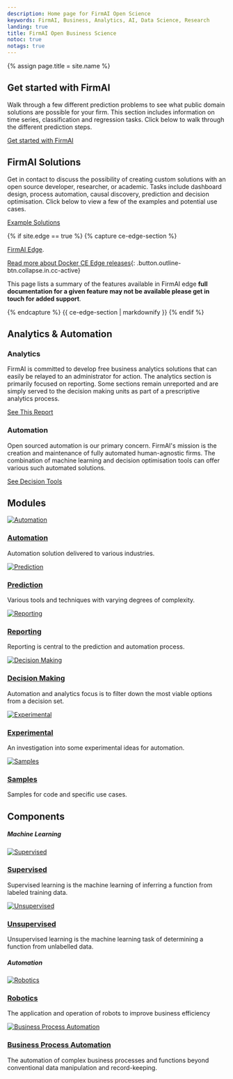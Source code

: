 ```yaml
---
description: Home page for FirmAI Open Science
keywords: FirmAI, Business, Analytics, AI, Data Science, Research
landing: true
title: FirmAI Open Business Science
notoc: true
notags: true
---
```


<meta name="google-site-verification" content="HF11VEUmFPbMvMJD6-awjVn2lKfv3VPoBtrFykGJUvE" />

{% assign page.title = site.name %}

<div class="row"><div class="col-xs-12 col-sm-12 col-md-12 col-lg-6 block"><h2 id="get-started-with-firmai">Get started with FirmAI</h2><p>Walk through a few different prediction problems to see what public domain solutions are possible for your firm. This section includes information on time series, classification and regression tasks. Click below to walk through the different prediction steps.</p><p><a class="button outline-btn" href="/get-started/">Get started with FirmAI</a></p></div><div class="col-xs-12 col-sm-12 col-md-12 col-lg-6 block"><h2 id="firmai-solutions">FirmAI Solutions</h2><p>Get in contact to discuss the possibility of creating custom solutions with an open source developer, researcher, or academic. Tasks include dashboard design, process automation, causal discovery, prediction and decision optimisation. Click below to view a few of the examples and potential use cases.</p><p><a class="button outline-btn" href="samples#playground-prediction-analysis">Example Solutions</a></p></div></div>

{% if site.edge == true %} {% capture ce-edge-section %}

[FirmAI Edge](/). <!--base32-c9gq6t9k68pk8cb16tkqarkb6grpgdv1f0tput3re4t30y1kcthqguvge9u64utm65ukctvm74r66u3de5hkgctjcdq70dktf1u66d1hcxr7ex1h61j32vbg71u64utm65pq2e3qerup8u3b68r7gxhrcdq72chge9v66t1nd1r70x326gu30bb2c5tpactj-base32-->

[Read more about Docker CE Edge releases](){: .button.outline-btn.collapse.in.cc-active}

<div id="ce-edge-readmore" class="collapse" data-target="#ce-edge-readmore-btn" data-toggle="collapse"><p>This page lists a summary of the features available in FirmAI edge <strong>full documentation for a given feature may not be available please get in touch for added support</strong>.</p><p><!--base32-c9gq6t9k68pk8c3jddjp4u376tkpec1dc9gq6t9k68-base32--><!--base32-c9gq6t9k68pkeu3a6tn7gu1gcgupmcvn71m6gdkqe8tp2e3861hp8w1p69vqcutqdnm3ee3jc8t3avkj6rt7cutn6grppdhjegtkad1rf8ukgtv168u30x1j61kqathtehgk8rbbd9pketvhe0w7arkg6xt2urk1edjk6cg-base32--></p><p><!--base32-c9gq6t9k68pk8cbn6rt74u34cdj72w3qf0tkat3memt30bb2c5tpactj-base32--></p></div><!--base32-c9gq6t9k68pk8cb8e1gp4rhncdm6pw31c9h6mrvecxr3gxk2ctjkjuka60pp4rbkcmtk4-base32-->

{% endcapture %} <!--base32-c9gq6t9k68pk8cbb6wu7cxk46grq0dkaetnkad1ge9nkce1g5nh62wv56ct0-base32--> {{ ce-edge-section | markdownify }} {% endif %}

## Analytics & Automation

<div class="row"><div class="col-xs-12 col-sm-12 col-md-12 col-lg-6 block"><h3 id="analytics">Analytics</h3><p>FirmAI is committed to develop free business analytics solutions that can easily be relayed to an administrator for action. The analytics section is primarily focused on reporting. Some sections remain unreported and are simply served to the decision making units as part of a prescriptive analytics process.</p><p><a class="button outline-btn" href="https://github.com/firmai/interactive-corporate-report">See This Report</a></p></div><div class="col-xs-12 col-sm-12 col-md-12 col-lg-6 block"><h3 id="automation">Automation</h3><p>Open sourced automation is our primary concern. FirmAI's mission is the creation and maintenance of fully automated human-agnostic firms. The combination of machine learning and decision optimisation tools can offer various such automated solutions.</p><p><a class="button outline-btn" data-cms-editor-link-style="undefined" href="/decision-making/">See Decision Tools</a></p></div></div><!--base32-c9gq6t9k68pk8cbae1vq8c9gcmwq2wb570r2urk1edjk6cg-base32-->

## Modules

<div class="component-container"><!--base32-c9gq6t9k68ppat3n6rt7euvd6grq8dktf1t2urk1edjk6cg-base32--><div class="row"><div class="col-sm-12 col-md-12 col-lg-4 block"><div class="component"><div class="component-icon"><a href="pages/automation/"><img alt="Automation" src="../images/robot.png" /> </a></div><h3 id="docker-for-mac"><a href="/Robotics-and-Automation/">Automation</a></h3><p>Automation solution delivered to various industries.</p></div></div><div class="col-sm-12 col-md-12 col-lg-4 block"><div class="component"><div class="component-icon"><a href="get-started/"><img alt="Prediction" src="../images/graphene.png" /> </a></div><h3 id="docker-for-windows"><a href="get-started/">Prediction</a></h3><p>Various tools and techniques with varying degrees of complexity.</p></div></div><div class="col-sm-12 col-md-12 col-lg-4 block"><div class="component"><div class="component-icon"><a href="manuals/"><img alt="Reporting" src="../images/augmented-reality-5.png" /> </a></div><h3 id="docker-for-linux"><a href="reporting/">Reporting</a></h3><p>Reporting is central to the prediction and automation process.</p></div></div></div></div>

<div class="component-container"><!--base32-c9gq6t9k68ppat3n6rt7euvd6grq8dktf1t2urk1edjk6cg-base32--><div class="row"><div class="col-sm-12 col-md-12 col-lg-4 block"><div class="component"><div class="component-icon"><a href="docker-cloud/"><img alt="Decision Making" src="../images/chip.png" /> </a></div><h3 id="docker-cloud"><a href="decision-making/">Decision Making</a></h3><p>Automation and analytics focus is to filter down the most viable options from a decision set.</p></div></div><div class="col-sm-12 col-md-12 col-lg-4 block"><div class="component"><div class="component-icon"><a href="pages/experimental"><img alt="Experimental" src="../images/augmented-reality-2.png" /> </a></div><h3 id="docker-cloud-providers"><a href="pages/experimental">Experimental</a></h3><p>An investigation into some experimental ideas for automation.</p></div></div><div class="col-sm-12 col-md-12 col-lg-4 block"><div class="component"><div class="component-icon"><a href="samples/"><img alt="Samples" src="../images/ebook.png" /> </a></div><h3 id="docker-cloud-providers"><a href="samples/">Samples</a></h3><p>Samples for code and specific use cases.</p></div></div></div></div>

## Components

##### Machine Learning

<div class="component-container"><!--base32-c9gq6t9k68ppat3n6rt7euvd6grq8dktf1t2urk1edjk6cg-base32--><div class="row"><!--base32-c9gq6t9k68pp2vhhdrr2urk1edjk6cg-base32--><div class="col-sm-12 col-md-12 col-lg-4 block"><div class="component"><div class="component-icon"><a href="get-started/"><img alt="Supervised" src="../images/humanoid.png" /> </a></div><h3 id="ucp"><a href="get-started/">Supervised</a></h3><p>Supervised learning is the machine learning of inferring a function from labeled training data.</p></div></div><!--base32-c9gq6t9k68pkgu316mu2urk1edjk6cg-base32--><div class="col-sm-12 col-md-12 col-lg-4 block"><div class="component"><div class="component-icon"><a class="cc-active" href=""> <img alt="Unsupervised" src="../images/robot-2.png" /> </a></div><h3 id="dtr"><a href="get-started/part6/">Unsupervised</a></h3><p>Unsupervised learning is the machine learning task of determining a function from unlabelled data.</p></div></div></div><!--base32-c9gq6t9k68pk8cbae1vq8c9gcmwpmw1jerrk0t9te5rpabb2c5tpactj-base32--></div>

##### Automation

<div class="component-container"><!--base32-c9gq6t9k68ppat3n6rt7euvd6grq8dktf1t2urk1edjk6cg-base32--><div class="row"><!--base32-c9gq6t9k68pp6t3he1uqecv6cnj6mttdc9gq6t9k68-base32--><div class="col-sm-12 col-md-12 col-lg-4 block"><div class="component"><div class="component-icon"><a href="compose/overview/"><img alt="Robotics" src="../images/robot-5.png" /> </a></div><h3 id="compose"><a href="/Robotics-and-Automation/">Robotics</a></h3><p>The application and operation of robots to improve business efficiency</p></div></div><!--base32-c9gq6t9k68pp8vk7e0v7acttchu6mttdc9gq6t9k68-base32--><div class="col-sm-12 col-md-12 col-lg-4 block"><div class="component"><div class="component-icon"><a href="machine/overview/"><img alt="Business Process Automation" src="../images/artificial-intelligence.png" /> </a></div><h3 id="machine"><a href="pages/process">Business Process Automation</a></h3><p>The automation of complex business processes and functions beyond conventional data manipulation and record-keeping.</p></div></div></div><!--base32-c9gq6t9k68pk8cbae1vq8c9gcdj72w3newtpct3md9r7ey1hchhp8wbgexw36cb46nrkcrbqd0r3ce1dc9gq6t9k68-base32--></div>